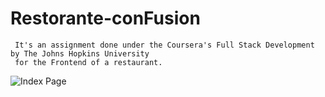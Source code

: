# Restorante-conFusion
     It's an assignment done under the Coursera's Full Stack Development by The Johns Hopkins University 
     for the Frontend of a restaurant.
   
 ![Index Page](ab-anand/Restorante-conFusion/screenshots/index.png?raw=true "Index Page")
